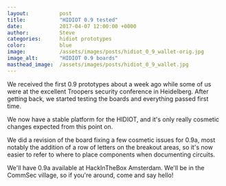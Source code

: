 ```yaml
---
layout:          post
title:           "HIDIOT 0.9 tested"
date:            2017-04-07 12:00:00 +0000
author:          Steve
categories:      hidiot prototypes
color:           blue
image:           /assets/images/posts/hidiot_0_9_wallet-orig.jpg
image_alt:       "HIDIOT 0.9 boards"
masthead_image:  /assets/images/posts/hidiot_0_9_wallet.jpg
---
```

We received the first 0.9 prototypes about a week ago while some of us were at the excellent Troopers security conference in Heidelberg. After getting back, we started testing the boards and everything passed first time.

We now have a stable platform for the HIDIOT, and it's only really cosmetic changes expected from this point on.

We did a revision of the board fixing a few cosmetic issues for 0.9a, most notably the addition of a row of letters on the breakout areas, so it's now easier to refer to where to place components when documenting circuits.

We'll have 0.9a available at HackInTheBox Amsterdam. We'll be in the CommSec village, so if you're around, come and say hello!
